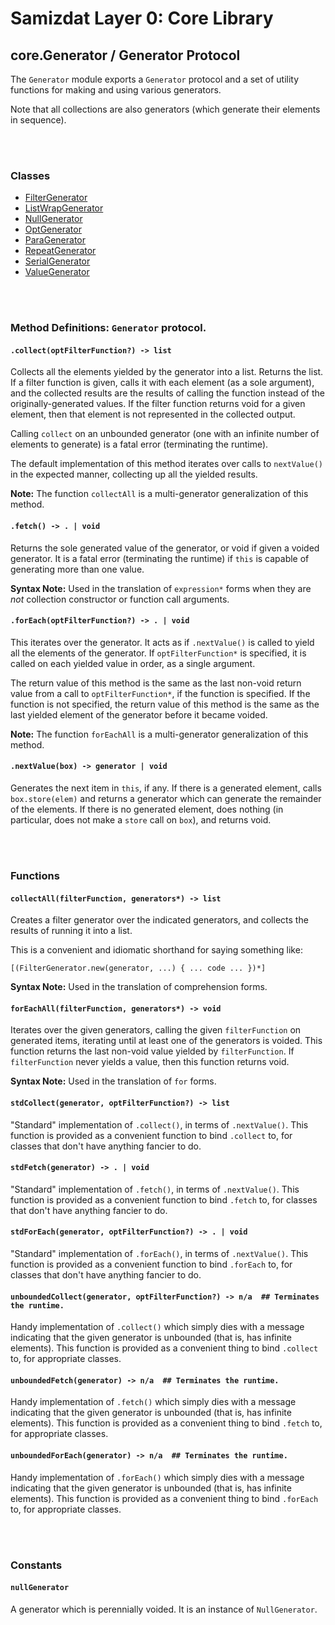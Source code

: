 Samizdat Layer 0: Core Library
==============================

core.Generator / Generator Protocol
-----------------------------------

The `Generator` module exports a `Generator` protocol and a set of
utility functions for making and using various generators.

Note that all collections are also generators (which generate their
elements in sequence).

<br><br>
### Classes

* [FilterGenerator](FilterGenerator.md)
* [ListWrapGenerator](ListWrapGenerator.md)
* [NullGenerator](NullGenerator.md)
* [OptGenerator](OptGenerator.md)
* [ParaGenerator](ParaGenerator.md)
* [RepeatGenerator](RepeatGenerator.md)
* [SerialGenerator](SerialGenerator.md)
* [ValueGenerator](ValueGenerator.md)


<br><br>
### Method Definitions: `Generator` protocol.

#### `.collect(optFilterFunction?) -> list`

Collects all the elements yielded by the generator into a list. Returns
the list. If a filter function is given, calls it with each element (as
a sole argument), and the collected results are the results of calling
the function instead of the originally-generated values. If the filter
function returns void for a given element, then that element is not
represented in the collected output.

Calling `collect` on an unbounded generator (one with an infinite number
of elements to generate) is a fatal error (terminating the runtime).

The default implementation of this method iterates over calls to
`nextValue()` in the expected manner, collecting up all the yielded
results.

**Note:** The function `collectAll` is a multi-generator generalization
of this method.

#### `.fetch() -> . | void`

Returns the sole generated value of the generator, or void if given
a voided generator. It is a fatal error (terminating the runtime) if
`this` is capable of generating more than one value.

**Syntax Note:** Used in the translation of `expression*` forms when they
are *not* collection constructor or function call arguments.

#### `.forEach(optFilterFunction?) -> . | void`

This iterates over the generator. It acts as if `.nextValue()` is called to
yield all the elements of the generator. If `optFilterFunction*` is specified,
it is called on each yielded value in order, as a single argument.

The return value of this method is the same as the last non-void return value
from a call to `optFilterFunction*`, if the function is specified. If the
function is not specified, the return value of this method is the same as the
last yielded element of the generator before it became voided.

**Note:** The function `forEachAll` is a multi-generator generalization
of this method.

#### `.nextValue(box) -> generator | void`

Generates the next item in `this`, if any. If there is a generated
element, calls `box.store(elem)` and returns a generator which can
generate the remainder of the elements. If there is no generated element,
does nothing (in particular, does not make a `store` call on `box`), and
returns void.


<br><br>
### Functions

#### `collectAll(filterFunction, generators*) -> list`

Creates a filter generator over the indicated generators, and collects
the results of running it into a list.

This is a convenient and idiomatic shorthand for saying something like:

```
[(FilterGenerator.new(generator, ...) { ... code ... })*]
```

**Syntax Note:** Used in the translation of comprehension forms.

#### `forEachAll(filterFunction, generators*) -> void`

Iterates over the given generators, calling the given `filterFunction`
on generated items, iterating until at least one of the generators
is voided. This function returns the last non-void value yielded by
`filterFunction`. If `filterFunction` never yields a value, then this
function returns void.

**Syntax Note:** Used in the translation of `for` forms.

#### `stdCollect(generator, optFilterFunction?) -> list`

"Standard" implementation of `.collect()`, in terms of `.nextValue()`. This
function is provided as a convenient function to bind `.collect` to, for
classes that don't have anything fancier to do.

#### `stdFetch(generator) -> . | void`

"Standard" implementation of `.fetch()`, in terms of `.nextValue()`. This
function is provided as a convenient function to bind `.fetch` to, for
classes that don't have anything fancier to do.

#### `stdForEach(generator, optFilterFunction?) -> . | void`

"Standard" implementation of `.forEach()`, in terms of `.nextValue()`. This
function is provided as a convenient function to bind `.forEach` to, for
classes that don't have anything fancier to do.

#### `unboundedCollect(generator, optFilterFunction?) -> n/a  ## Terminates the runtime.`

Handy implementation of `.collect()` which simply dies with a message
indicating that the given generator is unbounded (that is, has infinite
elements). This function is provided as a convenient thing to bind `.collect`
to, for appropriate classes.

#### `unboundedFetch(generator) -> n/a  ## Terminates the runtime.`

Handy implementation of `.fetch()` which simply dies with a message indicating
that the given generator is unbounded (that is, has infinite elements).
This function is provided as a convenient thing to bind `.fetch` to, for
appropriate classes.

#### `unboundedForEach(generator) -> n/a  ## Terminates the runtime.`

Handy implementation of `.forEach()` which simply dies with a message
indicating that the given generator is unbounded (that is, has infinite
elements). This function is provided as a convenient thing to bind `.forEach`
to, for appropriate classes.


<br><br>
### Constants

#### `nullGenerator`

A generator which is perennially voided. It is an instance of `NullGenerator`.
